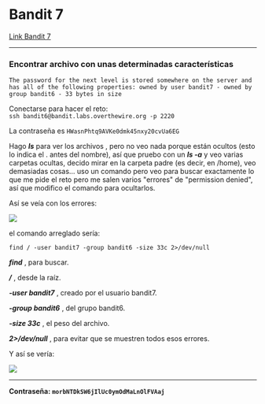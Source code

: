 # Bandit 7

[Link Bandit 7](https://overthewire.org/wargames/bandit/bandit7.html)

---

### Encontrar archivo con unas determinadas características

```The password for the next level is stored somewhere on the server and has all of the following properties: owned by user bandit7 - owned by group bandit6 - 33 bytes in size```

Conectarse para hacer el reto:  
```ssh bandit6@bandit.labs.overthewire.org -p 2220```

La contraseña es ```HWasnPhtq9AVKe0dmk45nxy20cvUa6EG```

Hago ***ls*** para ver los archivos , pero no veo nada porque están ocultos (esto lo indica el . antes del nombre), así que pruebo con un ***ls -a*** y veo varias carpetas ocultas, decido mirar en la carpeta padre (es decir, en /home), veo demasiadas cosas... uso un comando pero veo para buscar exactamente lo que me pide el reto pero me salen varios "errores" de "permission denied", así que modifico el comando para ocultarlos.

Así se veía con los errores:

![](images/Bandit07/2025-04-25-02-21-17.png)

el comando arreglado sería:

```find / -user bandit7 -group bandit6 -size 33c 2>/dev/null```

***find*** , para buscar.

***/*** , desde la raíz.

***-user bandit7*** , creado por el usuario bandit7.

***-group bandit6*** , del grupo bandit6.

***-size 33c*** , el peso del archivo.

***2>/dev/null*** , para evitar que se muestren todos esos errores.

Y así se vería:

![](images/Bandit07/2025-04-25-02-27-11.png)

---

**Contraseña: ```morbNTDkSW6jIlUc0ymOdMaLnOlFVAaj```**
